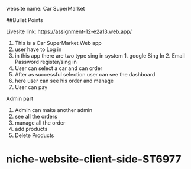 website name: Car SuperMarket

##Bullet Points

Livesite link: https://assignment-12-e2a13.web.app/

1. This is a Car SuperMarket Web app
2. user have to Log in
3. in this app there are two type sing in system 1. google Sing In 2. Email Password register/sing in
4. User can select a car and can order
5. After as successful selection user can see the dashboard
6. here user can see his order and manage
7. User can pay

Admin part

1. Admin can make another admin
2. see all the orders
3. manage all the order
4. add products
5. Delete Products

# niche-website-client-side-ST6977
